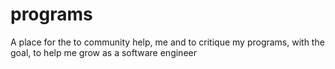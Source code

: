 # programs
A place for the to community help, me and to critique my programs, with the goal, to help me grow as a software engineer
